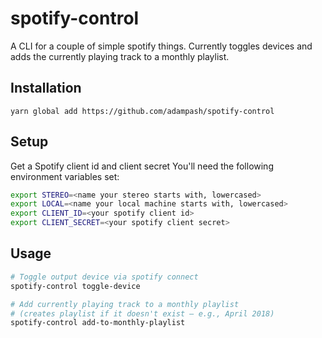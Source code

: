 # spotify-control

A CLI for a couple of simple spotify things. Currently toggles devices and
adds the currently playing track to a monthly playlist.

## Installation

```
yarn global add https://github.com/adampash/spotify-control
```

## Setup

Get a Spotify client id and client secret
You'll need the following environment variables set:

```bash
export STEREO=<name your stereo starts with, lowercased>
export LOCAL=<name your local machine starts with, lowercased>
export CLIENT_ID=<your spotify client id>
export CLIENT_SECRET=<your spotify client secret>
```

## Usage

```bash
# Toggle output device via spotify connect
spotify-control toggle-device

# Add currently playing track to a monthly playlist
# (creates playlist if it doesn't exist — e.g., April 2018)
spotify-control add-to-monthly-playlist
```
